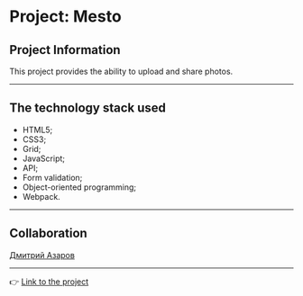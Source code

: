 # Project: Mesto

## Project Information

This project provides the ability to upload and share photos.

---

## The technology stack used

-  HTML5;
-  CSS3;
-  Grid;
-  JavaScript;
-  API;
-  Form validation;
-  Object-oriented programming;
-  Webpack.

---

## Collaboration

[Дмитрий Азаров](https://github.com/azarovdv)

---

👉 [Link to the project](https://shahtarov.github.io/mesto-project/)
